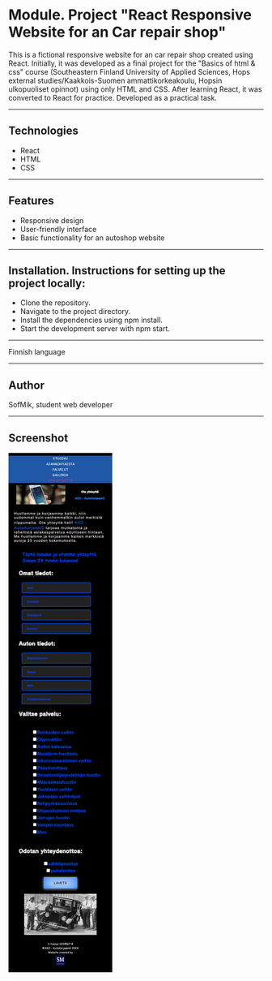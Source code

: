 # Module. Project "React Responsive Website for an Сar repair shop"
This is a fictional responsive website for an сar repair shop created using React. 
Initially, it was developed as a final project for the "Basics of html & css" course (Southeastern Finland University of Applied Sciences, Hops external studies/Kaakkois-Suomen ammattikorkeakoulu, Hopsin ulkopuoliset opinnot) using only HTML and CSS. 
After learning React, it was converted to React for practice.
Developed as a practical task.

---

## Technologies

* React
* HTML
* CSS

---

## Features

* Responsive design
* User-friendly interface
* Basic functionality for an autoshop website

---

## Installation. Instructions for setting up the project locally: 

* Clone the repository.
* Navigate to the project directory.
* Install the dependencies using npm install.
* Start the development server with npm start.

---

Finnish language

---

## Author
SofMik, student web developer

---

## Screenshot
![](public/screenshot.web.contact.png)

